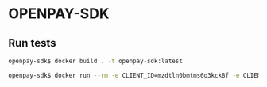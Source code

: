 
# OPENPAY-SDK

## Run tests

```bash
openpay-sdk$ docker build . -t openpay-sdk:latest
```

```bash
openpay-sdk$ docker run --rm -e CLIENT_ID=mzdtln0bmtms6o3kck8f -e CLIENT_SECRET=sk_e568c42a6c384b7ab02cd47d2e407cab openpay-sdk:latest rake test
```
